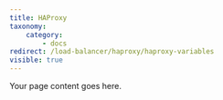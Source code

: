 ```yaml
---
title: HAProxy
taxonomy:
    category:
        - docs
redirect: /load-balancer/haproxy/haproxy-variables
visible: true
---
```


Your page content goes here.